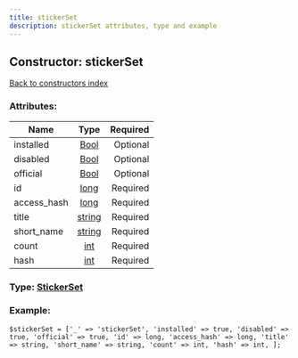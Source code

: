 ```yaml
---
title: stickerSet
description: stickerSet attributes, type and example
---
```

## Constructor: stickerSet  
[Back to constructors index](index.md)



### Attributes:

| Name     |    Type       | Required |
|----------|:-------------:|---------:|
|installed|[Bool](../types/Bool.md) | Optional|
|disabled|[Bool](../types/Bool.md) | Optional|
|official|[Bool](../types/Bool.md) | Optional|
|id|[long](../types/long.md) | Required|
|access\_hash|[long](../types/long.md) | Required|
|title|[string](../types/string.md) | Required|
|short\_name|[string](../types/string.md) | Required|
|count|[int](../types/int.md) | Required|
|hash|[int](../types/int.md) | Required|



### Type: [StickerSet](../types/StickerSet.md)


### Example:

```
$stickerSet = ['_' => 'stickerSet', 'installed' => true, 'disabled' => true, 'official' => true, 'id' => long, 'access_hash' => long, 'title' => string, 'short_name' => string, 'count' => int, 'hash' => int, ];
```  


